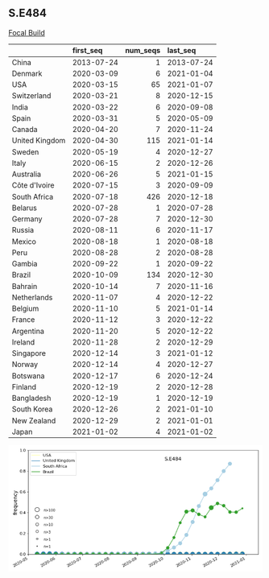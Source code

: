 

## S.E484
[Focal Build](https://nextstrain.org/groups/neherlab/ncov/S.E484?f_region=Europe)

|                | first_seq   |   num_seqs | last_seq   |
|:---------------|:------------|-----------:|:-----------|
| China          | 2013-07-24  |          1 | 2013-07-24 |
| Denmark        | 2020-03-09  |          6 | 2021-01-04 |
| USA            | 2020-03-15  |         65 | 2021-01-07 |
| Switzerland    | 2020-03-21  |          8 | 2020-12-15 |
| India          | 2020-03-22  |          6 | 2020-09-08 |
| Spain          | 2020-03-31  |          5 | 2020-05-09 |
| Canada         | 2020-04-20  |          7 | 2020-11-24 |
| United Kingdom | 2020-04-30  |        115 | 2021-01-14 |
| Sweden         | 2020-05-19  |          4 | 2020-12-27 |
| Italy          | 2020-06-15  |          2 | 2020-12-26 |
| Australia      | 2020-06-26  |          5 | 2021-01-15 |
| Côte d'Ivoire  | 2020-07-15  |          3 | 2020-09-09 |
| South Africa   | 2020-07-18  |        426 | 2020-12-18 |
| Belarus        | 2020-07-28  |          1 | 2020-07-28 |
| Germany        | 2020-07-28  |          7 | 2020-12-30 |
| Russia         | 2020-08-11  |          6 | 2020-11-17 |
| Mexico         | 2020-08-18  |          1 | 2020-08-18 |
| Peru           | 2020-08-28  |          2 | 2020-08-28 |
| Gambia         | 2020-09-22  |          1 | 2020-09-22 |
| Brazil         | 2020-10-09  |        134 | 2020-12-30 |
| Bahrain        | 2020-10-14  |          7 | 2020-11-16 |
| Netherlands    | 2020-11-07  |          4 | 2020-12-22 |
| Belgium        | 2020-11-10  |          5 | 2021-01-14 |
| France         | 2020-11-12  |          3 | 2020-12-22 |
| Argentina      | 2020-11-20  |          5 | 2020-12-22 |
| Ireland        | 2020-11-28  |          2 | 2020-12-29 |
| Singapore      | 2020-12-14  |          3 | 2021-01-12 |
| Norway         | 2020-12-14  |          4 | 2020-12-27 |
| Botswana       | 2020-12-17  |          6 | 2020-12-24 |
| Finland        | 2020-12-19  |          2 | 2020-12-28 |
| Bangladesh     | 2020-12-19  |          1 | 2020-12-19 |
| South Korea    | 2020-12-26  |          2 | 2021-01-10 |
| New Zealand    | 2020-12-29  |          2 | 2021-01-01 |
| Japan          | 2021-01-02  |          4 | 2021-01-02 |

![Overall trends S.E484](/overall_trends_figures/overall_trends_S.E484.png)